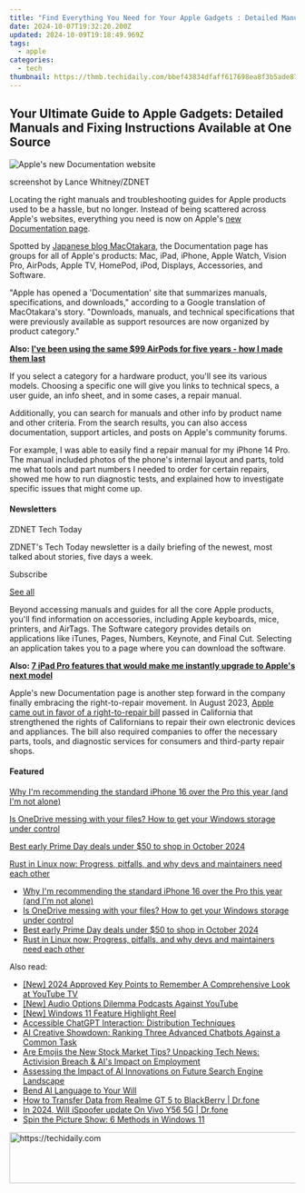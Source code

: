 ```yaml
---
title: "Find Everything You Need for Your Apple Gadgets : Detailed Manuals, Specs Listed, and Expert Repair Tips in a Single Hub"
date: 2024-10-07T19:32:20.200Z
updated: 2024-10-09T19:18:49.969Z
tags:
  - apple
categories:
  - tech
thumbnail: https://thmb.techidaily.com/bbef43834dfaff617698ea8f3b5ade870119d6ba3c72e1c68f4dc5c5b52a7aac.jpg
---
```


## Your Ultimate Guide to Apple Gadgets: Detailed Manuals and Fixing Instructions Available at One Source

![Apple's new Documentation website](https://www.zdnet.com/a/img/resize/5271b09e332c5faf13f682c22e3df9979abce1f3/2024/03/21/33a8a450-f815-4180-a054-027b2db331af/figure-top-apple-unveils-new-webpage-with-product-manuals-tech-specs-and-repair-guides.jpg?auto=webp&width=1280)

screenshot by Lance Whitney/ZDNET

Locating the right manuals and troubleshooting guides for Apple products used to be a hassle, but no longer. Instead of being scattered across Apple's websites, everything you need is now on Apple's [new Documentation page](https://support.apple.com/en-us/docs).

Spotted by [Japanese blog MacOtakara](https://www.macotakara.jp/etc/support/entry-46403.html), the Documentation page has groups for all of Apple's products: Mac, iPad, iPhone, Apple Watch, Vision Pro, AirPods, Apple TV, HomePod, iPod, Displays, Accessories, and Software.

"Apple has opened a 'Documentation' site that summarizes manuals, specifications, and downloads," according to a Google translation of MacOtakara's story. "Downloads, manuals, and technical specifications that were previously available as support resources are now organized by product category."

**Also: [I've been using the same $99 AirPods for five years - how I made them last](https://www.zdnet.com/article/ive-been-using-the-same-99-airpods-for-five-years-heres-how-i-made-them-last/)**

If you select a category for a hardware product, you'll see its various models. Choosing a specific one will give you links to technical specs, a user guide, an info sheet, and in some cases, a repair manual.

Additionally, you can search for manuals and other info by product name and other criteria. From the search results, you can also access documentation, support articles, and posts on Apple's community forums.

For example, I was able to easily find a repair manual for my iPhone 14 Pro. The manual included photos of the phone's internal layout and parts, told me what tools and part numbers I needed to order for certain repairs, showed me how to run diagnostic tests, and explained how to investigate specific issues that might come up.

#### Newsletters

ZDNET Tech Today

ZDNET's Tech Today newsletter is a daily briefing of the newest, most talked about stories, five days a week.

 Subscribe

[See all](https://www.zdnet.com/newsletters/)

Beyond accessing manuals and guides for all the core Apple products, you'll find information on accessories, including Apple keyboards, mice, printers, and AirTags. The Software category provides details on applications like iTunes, Pages, Numbers, Keynote, and Final Cut. Selecting an application takes you to a page where you can download the software.

**Also: [7 iPad Pro features that would make me instantly upgrade to Apple's next model](https://www.zdnet.com/article/7-ipad-pro-features-that-would-make-me-instantly-upgrade-to-apples-next-model/)**

Apple's new Documentation page is another step forward in the company finally embracing the right-to-repair movement. In August 2023, [Apple came out in favor of a right-to-repair bill](https://www.zdnet.com/home-and-office/smart-office/apple-does-a-180-and-endorses-californias-right-to-repair-law/) passed in California that strengthened the rights of Californians to repair their own electronic devices and appliances. The bill also required companies to offer the necessary parts, tools, and diagnostic services for consumers and third-party repair shops.

#### Featured

[Why I'm recommending the standard iPhone 16 over the Pro this year (and I'm not alone)](https://www.zdnet.com/article/why-im-recommending-the-standard-iphone-16-over-the-pro-this-year-and-im-not-alone/ "Why I'm recommending the standard iPhone 16 over the Pro this year (and I'm not alone)")

[Is OneDrive messing with your files? How to get your Windows storage under control](https://www.zdnet.com/article/is-onedrive-messing-with-your-files-how-to-get-your-windows-storage-under-control/ "Is OneDrive messing with your files? How to get your Windows storage under control")

[Best early Prime Day deals under $50 to shop in October 2024](https://www.zdnet.com/article/best-early-prime-day-deals-under-50/ "Best early Prime Day deals under $50 to shop in October 2024")

[Rust in Linux now: Progress, pitfalls, and why devs and maintainers need each other](https://www.zdnet.com/article/rust-in-linux-now-progress-pitfalls-and-why-devs-and-maintainers-need-each-other/ "Rust in Linux now: Progress, pitfalls, and why devs and maintainers need each other")

* [Why I'm recommending the standard iPhone 16 over the Pro this year (and I'm not alone)](https://www.zdnet.com/article/why-im-recommending-the-standard-iphone-16-over-the-pro-this-year-and-im-not-alone/ "Why I'm recommending the standard iPhone 16 over the Pro this year (and I'm not alone)")
* [Is OneDrive messing with your files? How to get your Windows storage under control](https://www.zdnet.com/article/is-onedrive-messing-with-your-files-how-to-get-your-windows-storage-under-control/ "Is OneDrive messing with your files? How to get your Windows storage under control")
* [Best early Prime Day deals under $50 to shop in October 2024](https://www.zdnet.com/article/best-early-prime-day-deals-under-50/ "Best early Prime Day deals under $50 to shop in October 2024")
* [Rust in Linux now: Progress, pitfalls, and why devs and maintainers need each other](https://www.zdnet.com/article/rust-in-linux-now-progress-pitfalls-and-why-devs-and-maintainers-need-each-other/ "Rust in Linux now: Progress, pitfalls, and why devs and maintainers need each other")

<ins class="adsbygoogle"
     style="display:block"
     data-ad-format="autorelaxed"
     data-ad-client="ca-pub-7571918770474297"
     data-ad-slot="1223367746"></ins>

<ins class="adsbygoogle"
     style="display:block"
     data-ad-client="ca-pub-7571918770474297"
     data-ad-slot="8358498916"
     data-ad-format="auto"
     data-full-width-responsive="true"></ins>

<span class="atpl-alsoreadstyle">Also read:</span>
<div><ul>
<li><a href="https://youtube-docs.techidaily.com/024-approved-key-points-to-remember-a-comprehensive-look-at-youtube-tv/"><u>[New] 2024 Approved Key Points to Remember A Comprehensive Look at YouTube TV</u></a></li>
<li><a href="https://extra-hints.techidaily.com/new-audio-options-dilemma-podcasts-against-youtube/"><u>[New] Audio Options Dilemma Podcasts Against YouTube</u></a></li>
<li><a href="https://vp-tips.techidaily.com/new-windows-11-feature-highlight-reel/"><u>[New] Windows 11 Feature Highlight Reel</u></a></li>
<li><a href="https://tech-hub.techidaily.com/accessible-chatgpt-interaction-distribution-techniques/"><u>Accessible ChatGPT Interaction: Distribution Techniques</u></a></li>
<li><a href="https://tech-hub.techidaily.com/ai-creative-showdown-ranking-three-advanced-chatbots-against-a-common-task/"><u>AI Creative Showdown: Ranking Three Advanced Chatbots Against a Common Task</u></a></li>
<li><a href="https://tech-hub.techidaily.com/are-emojis-the-new-stock-market-tips-unpacking-tech-news-activision-breach-and-ais-impact-on-employment/"><u>Are Emojis the New Stock Market Tips? Unpacking Tech News: Activision Breach & AI's Impact on Employment</u></a></li>
<li><a href="https://tech-hub.techidaily.com/assessing-the-impact-of-ai-innovations-on-future-search-engine-landscape/"><u>Assessing the Impact of AI Innovations on Future Search Engine Landscape</u></a></li>
<li><a href="https://tech-hub.techidaily.com/bend-ai-language-to-your-will/"><u>Bend AI Language to Your Will</u></a></li>
<li><a href="https://android-transfer.techidaily.com/how-to-transfer-data-from-realme-gt-5-to-blackberry-drfone-by-drfone-transfer-from-android-transfer-from-android/"><u>How to Transfer Data from Realme GT 5 to BlackBerry | Dr.fone</u></a></li>
<li><a href="https://phone-solutions.techidaily.com/in-2024-will-ispoofer-update-on-vivo-y56-5g-drfone-by-drfone-virtual-android/"><u>In 2024, Will iSpoofer update On Vivo Y56 5G | Dr.fone</u></a></li>
<li><a href="https://win11-tips.techidaily.com/spin-the-picture-show-6-methods-in-windows-11/"><u>Spin the Picture Show: 6 Methods in Windows 11</u></a></li>
</ul></div>

<!-- affiliate ads begin -->
<a href="https://appsumo.8odi.net/c/5597632/2129740/7443" target="_top" id="2129740">
  <img src="//a.impactradius-go.com/display-ad/7443-2129740" border="0" alt="https://techidaily.com" width="728" height="90"/>
</a>
<img height="0" width="0" src="https://appsumo.8odi.net/i/5597632/2129740/7443" style="position:absolute;visibility:hidden;" border="0" />
<!-- affiliate ads end -->

